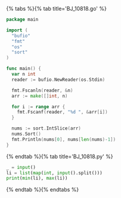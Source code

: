 {% tabs %}{% tab title='BJ_10818.go' %}

```go
package main

import (
  "bufio"
  "fmt"
  "os"
  "sort"
)

func main() {
  var n int
  reader := bufio.NewReader(os.Stdin)

  fmt.Fscanln(reader, &n)
  arr := make([]int, n)

  for i := range arr {
    fmt.Fscanf(reader, "%d ", &arr[i])
  }

  nums := sort.IntSlice(arr)
  nums.Sort()
  fmt.Println(nums[0], nums[len(nums)-1])
}
```

{% endtab %}{% tab title='BJ_10818.py' %}

```py
_ = input()
li = list(map(int, input().split()))
print(min(li), max(li))
```

{% endtab %}{% endtabs %}
